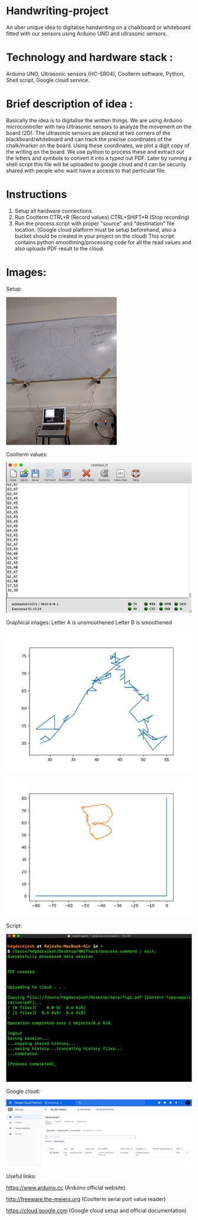 # Handwriting-project
An uber unique idea to digitalise handwriting on a chalkboard or whiteboard fitted with our sensors using Arduino UNO and ultrasonic sensors. 

# Technology and hardware stack : 
Arduino UNO, Ultrasonic sensors (HC-SR04), Coolterm software, Python, Shell script, Google cloud service.

# Brief description of idea : 
Basically the idea is to digitalise the written things. We are using Arduino microcontroller with two Ultrasonic sensors to analyze the movement on the board (2D). The ultrasonic sensors are placed at two corners of the blackboard/whiteboard and can track the precise coordinates of the chalk/marker on the board. Using these coordinates, we plot a digit copy of the writing on the board. We use python to process these and extract out the letters and symbols to convert it into a typed out PDF. Later by running a shell script this file will be uploaded to google cloud and it can be securily shared with people who want have a access to that perticular file.
# Instructions
1) Setup all hardware connections.
2) Run Coolterm 
   CTRL+R (Record values) 
   CTRL+SHIFT+R (Stop recording)
3) Run the process.script with proper "source" and "destination" file location.
   (Google cloud platform must be setup beforehand, also a bucket should be created in your project on the cloud)
   This script contains python smoothning/processing code for all the read values and also uploads PDF result to the cloud.

# Images:

Setup:

![Setup](https://github.com/BinaryNMIT/handwriting-project/blob/master/images/setup.jpg)

Coolterm values:

![Coolterm values](https://github.com/BinaryNMIT/handwriting-project/blob/master/images/coolterm.jpg)

Graphical images:
Letter A is unsmoothened
Letter B is smoothened

![Graphical image](https://github.com/BinaryNMIT/handwriting-project/blob/master/A.png)

![B](https://github.com/BinaryNMIT/handwriting-project/blob/master/images/Figure_1.png)

Script:

![Terminal](https://github.com/BinaryNMIT/handwriting-project/blob/master/images/terminal.jpg)

Google cloud:

![Cloud](https://github.com/BinaryNMIT/handwriting-project/blob/master/images/googlecloud.jpg)


Useful links: 

https://www.arduino.cc (Arduino official website)

http://freeware.the-meiers.org (Coolterm serial port value reader)

https://cloud.google.com
(Google cloud setup and official documentation)

